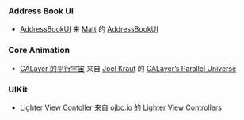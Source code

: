 ### Address Book UI

* [AddressBookUI](https://github.com/0oneo/iOSTranslation/blob/master/NSHipster/Cocoa/AddressBookUI.md) 来 [Matt](http://nshipster.com/authors/mattt-thompson/) 的 [Address​Book​UI](http://nshipster.com/addressbookui/)

### Core Animation

* [CALayer 的平行宇宙](https://github.com/0oneo/iOSTranslation/blob/master/CALayer%20%E7%9A%84%E5%B9%B3%E8%A1%8C%E5%AE%87%E5%AE%99.md) 来自  [Joel Kraut](http://blog.spacemanlabs.com/author/ultrajoke/) 的 [CALayer’s Parallel Universe](http://blog.spacemanlabs.com/2011/08/calayers-parallel-universe/)

### UIKit

* [Lighter View Contoller](https://github.com/0oneo/iOSTranslation/blob/master/objc.io/issue1/light-view-controller.md) 来自 [ojbc.io](http://ojbc.io) 的 [Lighter View Controllers](http://www.objc.io/issues/1-view-controllers/lighter-view-controllers/)
